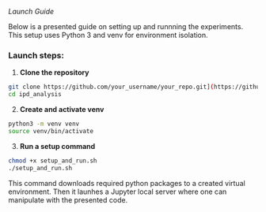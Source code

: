 *Launch Guide*

Below is a presented guide on setting up and runnning the experiments.
This setup uses Python 3 and venv for environment isolation.

###  Launch steps:

1. **Clone the repository**

```bash
git clone https://github.com/your_username/your_repo.git](https://github.com/dimitriyechinho22/ipd_analysis.git
cd ipd_analysis
```
2. **Create and activate venv**

```bash
python3 -m venv venv
source venv/bin/activate
```

3. **Run a setup command**

```bash
chmod +x setup_and_run.sh
./setup_and_run.sh
```

This command downloads required python packages to a created virtual environment. Then it launhes a Jupyter local server where one can manipulate with the presented code.
